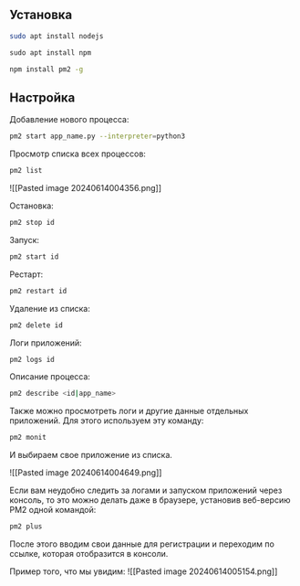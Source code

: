 ## Установка

``` bash
sudo apt install nodejs

​sudo apt install npm
```

``` bash
npm install pm2 -g
```

## Настройка

Добавление нового процесса:
``` bash
pm2 start app_name.py --interpreter=python3
```
 
 Просмотр списка всех процессов:
``` bash
pm2 list
```

![[Pasted image 20240614004356.png]]

Остановка:
``` bash
pm2 stop id
```

Запуск:
``` bash
pm2 start id
```

Рестарт:
``` bash
pm2 restart id
```

Удаление из списка:
``` bash
pm2 delete id
```

Логи приложений:
``` bash
pm2 logs id
```

Описание процесса:
``` bash
pm2 describe <id|app_name>
```

Также можно просмотреть логи и другие данные отдельных приложений. Для этого используем эту команду:
``` bash
pm2 monit
```

И выбираем свое приложение из списка.

![[Pasted image 20240614004649.png]]

Если вам неудобно следить за логами и запуском приложений через консоль, то это можно делать даже в браузере, установив веб-версию PM2 одной командой:
``` bash
pm2 plus
```

После этого вводим свои данные для регистрации и переходим по ссылке, которая отобразится в консоли.

Пример того, что мы увидим:
![[Pasted image 20240614005154.png]]